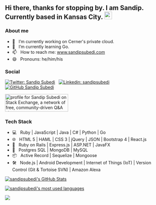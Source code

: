 ## Hi there, thanks for stopping by. I am Sandip. Currently based in Kansas City. <img src="https://media.giphy.com/media/hvRJCLFzcasrR4ia7z/giphy.gif" width="25px">

### About me

- 🔭 &nbsp; I’m currently working on Cerner's private cloud.
- 🌱 &nbsp; I’m currently learning Go.
- 📫 &nbsp; How to reach me: www.sandipsubedi.com
- 😄 &nbsp; Pronouns: he/him/his

### Social
[![Twitter: Sandip Subedi](https://img.shields.io/twitter/follow/san_dip_subedi?style=social)](https://twitter.com/san_dip_subedi) &nbsp;
[![Linkedin: sandipsubedi](https://img.shields.io/badge/-sandipsubedi-blue?style=flat-square&logo=Linkedin&logoColor=white&link=https://www.linkedin.com/in/sandipsubedi/)](https://www.linkedin.com/in/sandipsubedi/) &nbsp;
[![GitHub Sandip Subedi](https://img.shields.io/github/followers/sandipsubedi?label=follow&style=social)](https://github.com/sandipsubedi)

<a href="https://stackexchange.com/users/5052383/sandip-subedi"><img src="https://stackexchange.com/users/flair/5052383.png" width="208" height="58" alt="profile for Sandip Subedi on Stack Exchange, a network of free, community-driven Q&amp;A sites" title="profile for Sandip Subedi on Stack Exchange, a network of free, community-driven Q&amp;A sites" /></a>

### Tech Stack
- 💻  &nbsp; Ruby | JavaScript | Java | C# | Python | Go
- 🌐  &nbsp; HTML 5 | HAML | CSS 3 | jQuery | JSON | Bootstrap 4 | React.js
- 🧰  &nbsp; Ruby on Rails | Express.js | ASP.NET | JavaFX
- 💾  &nbsp; Postgres SQL | MongoDB | MySQL
- 📦  &nbsp;  Active Record | Sequelize | Mongoose
- 🛠️  &nbsp; Node.js | Android Development | Internet of Things (IoT) | Version Control (Git & Tortoise SVN) | Amazon Alexa

[![sandipsubedi's GitHub Stats](https://github-readme-stats.vercel.app/api?username=sandipsubedi&show_icons=true)](https://github.com/sandipsubedi)

[![sandipsubedi's most used languages](https://github-readme-stats.vercel.app/api/top-langs/?username=sandipsubedi&layout=compact&theme=radical)](https://github.com/sandipsubedi)

![](https://visitor-badge.glitch.me/badge?page_id=sandipsubedi.sandipsubedi)
